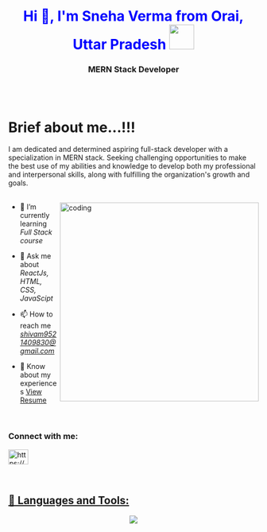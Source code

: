 <br><br>
<h1 style="color:blue" align="center">Hi 👋, I'm Sneha Verma from Orai, Uttar Pradesh
   <a target="_blank" rel="noopener noreferrer" href="https://camo.githubusercontent.com/63371d36886ee658f5a97401f393e1ab1684b2fd3de674b8f5efc7d410b2a3d0/68747470733a2f2f6d656469612e67697068792e636f6d2f6d656469612f57556c706c634d704f43456d5447427442572f67697068792e676966"><img src="https://camo.githubusercontent.com/63371d36886ee658f5a97401f393e1ab1684b2fd3de674b8f5efc7d410b2a3d0/68747470733a2f2f6d656469612e67697068792e636f6d2f6d656469612f57556c706c634d704f43456d5447427442572f67697068792e676966" width="50px" style="max-width: 100%;"></a>
</h1>
<h3 align="center">MERN Stack Developer</h3>
<br><br>












# Brief about me...!!!
I am dedicated  and  determined  aspiring  full-stack developer with a specialization  in MERN stack. Seeking challenging  opportunities  to make  the  best  use  of my abilities  and  knowledge  to  develop  both  my professional and interpersonal skills, along with fulfilling the organization's growth and goals.
<br><br>


<img align="right" alt="coding" width="400" src="https://cdn.dribbble.com/users/2401141/screenshots/5487982/developers-gif-showcase.gif"></img>

- 🌱 I’m currently learning *Full Stack course*

- 💬 Ask me about *ReactJs, HTML, CSS, JavaScipt*

- 📫 How to reach me *shivam9521409830@gmail.com*

- 📄 Know about my experiences <a href="https://drive.google.com/file/d/1XE8cRpMAuNegfpPZvxhiYqzdQ6CRheP9/view?usp=share_link" target="_blank">View Resume</a>


<br>
<h3 align="left">Connect with me:</h3>
<p align="left">
<a href="https://www.linkedin.com/in/sneha-verma-780476201/" target="_blank"><img align="center" src="https://raw.githubusercontent.com/rahuldkjain/github-profile-readme-generator/master/src/images/icons/Social/linked-in-alt.svg" alt="https://www.linkedin.com/in/shivam-gupta-265902226/" height="30" width="40" />
</p>
<br>
 
 ## 🚀 Languages and Tools:
 
 <p align="center" >
  <img  src="https://user-images.githubusercontent.com/82999542/132934744-131c1891-4a4f-4e88-a64a-36720ad7470b.png">
  </p>

<br/>

</p>
   
  

  

